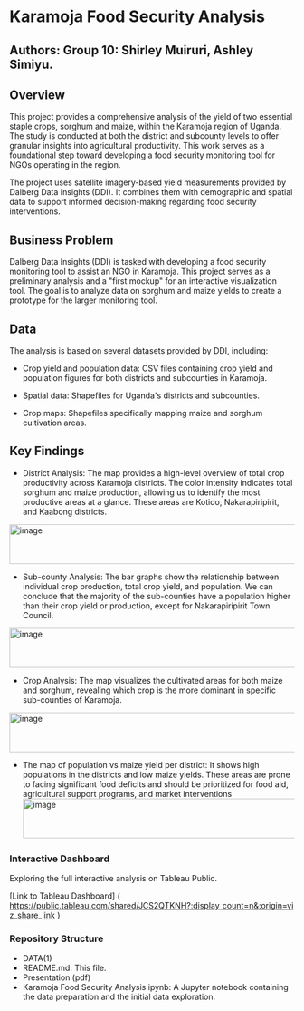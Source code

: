 # Karamoja Food Security Analysis

## Authors: Group 10: Shirley Muiruri, Ashley Simiyu. 
                    

## Overview

This project provides a comprehensive analysis of the yield of two essential staple crops, sorghum and maize, within the Karamoja region of Uganda. The study is conducted at both the district and subcounty levels to offer granular insights into agricultural productivity. This work serves as a foundational step toward developing a food security monitoring tool for NGOs operating in the region.

The project uses satellite imagery-based yield measurements provided by Dalberg Data Insights (DDI). It combines them with demographic and spatial data to support informed decision-making regarding food security interventions.

## Business Problem

Dalberg Data Insights (DDI) is tasked with developing a food security monitoring tool to assist an NGO in Karamoja. This project serves as a preliminary analysis and a "first mockup" for an interactive visualization tool. The goal is to analyze data on sorghum and maize yields to create a prototype for the larger monitoring tool.

## Data

The analysis is based on several datasets provided by DDI, including:

* Crop yield and population data: CSV files containing crop yield and population figures for both districts and subcounties in Karamoja.

* Spatial data: Shapefiles for Uganda's districts and subcounties.

* Crop maps: Shapefiles specifically mapping maize and sorghum cultivation areas.

## Key Findings

* District Analysis: The map provides a high-level overview of total crop productivity across Karamoja districts. The color intensity indicates total sorghum and maize production, allowing us to identify the  most productive areas at a glance. These areas are Kotido, Nakarapiripirit, and Kaabong districts.
<img width="4207" height="70" alt="image" src="https://github.com/user-attachments/assets/04a249a4-480f-4c69-a4cd-3d74431abf96" />

  
* Sub-county Analysis: The bar graphs show the relationship between individual crop production, total crop yield, and population. We can conclude that the  majority of the sub-counties have a population higher than their crop yield or production, except for Nakarapiripirit Town Council.
<img width="4217" height="70" alt="image" src="https://github.com/user-attachments/assets/d90de45f-88a1-4867-b8eb-b12f7d580740" />

* Crop Analysis: The map visualizes the cultivated areas for both maize and sorghum, revealing which crop is the more dominant in specific sub-counties of Karamoja.
<img width="2416" height="70" alt="image" src="https://github.com/user-attachments/assets/a269411b-8fc2-4d02-870d-ab5ea0bbc4e7" />

* The map of population vs maize yield per district: It shows high populations in the districts and low maize yields. These areas are prone to facing significant food deficits and should be prioritized for food aid, agricultural support programs, and market interventions<img width="3800" height="70" alt="image" src="https://github.com/user-attachments/assets/66893099-a77c-40ec-8dbd-6e5500dbbb4e" />



### Interactive Dashboard

Exploring the full interactive analysis on Tableau Public.

[Link to Tableau Dashboard] ( https://public.tableau.com/shared/JCS2QTKNH?:display_count=n&:origin=viz_share_link )


### Repository Structure

- DATA(1)
- README.md: This file.
- Presentation (pdf)
- Karamoja Food Security Analysis.ipynb: A Jupyter notebook containing the data preparation and the initial data exploration.



















